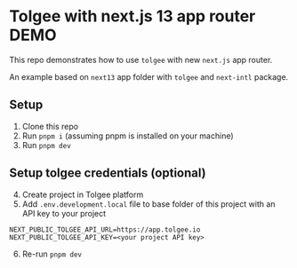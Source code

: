 # Tolgee with next.js 13 app router DEMO

This repo demonstrates how to use `tolgee` with new `next.js` app router.

An example based on `next13` app folder with `tolgee` and `next-intl` package.

## Setup

1. Clone this repo
2. Run `pnpm i` (assuming pnpm is installed on your machine)
3. Run `pnpm dev`

## Setup tolgee credentials (optional)

4. Create project in Tolgee platform
5. Add `.env.development.local` file to base folder of this project with an API key to your project

```
NEXT_PUBLIC_TOLGEE_API_URL=https://app.tolgee.io
NEXT_PUBLIC_TOLGEE_API_KEY=<your project API key>
```

6. Re-run `pnpm dev`
